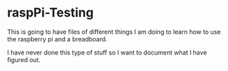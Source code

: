 # raspPi-Testing

This is going to have files of different things I am doing to learn how to use the raspberry pi and a breadboard.

I have never done this type of stuff so I want to document what I have figured out.
